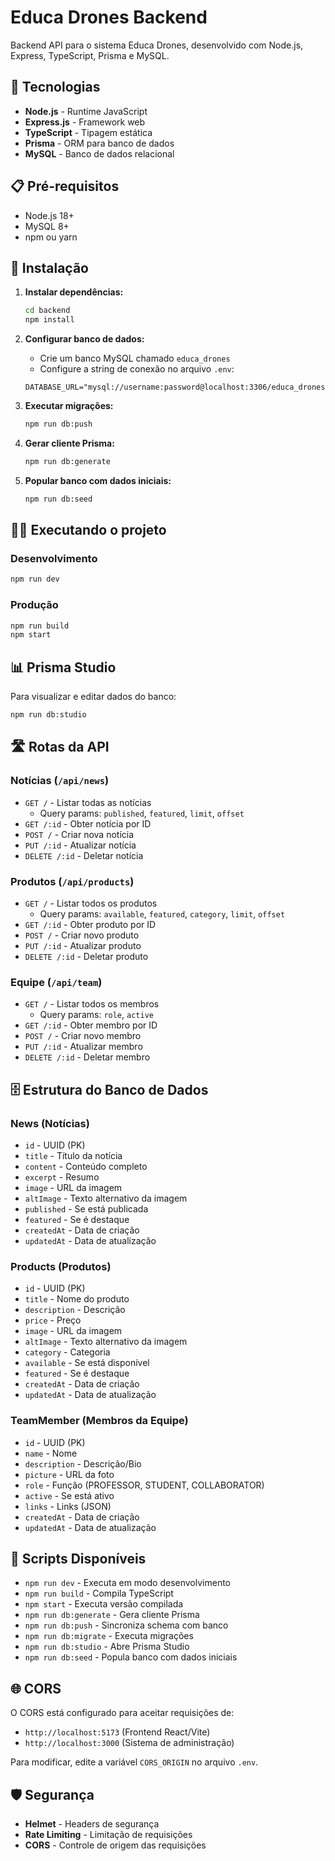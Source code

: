 # Educa Drones Backend

Backend API para o sistema Educa Drones, desenvolvido com Node.js, Express, TypeScript, Prisma e MySQL.

## 🚀 Tecnologias

- **Node.js** - Runtime JavaScript
- **Express.js** - Framework web
- **TypeScript** - Tipagem estática
- **Prisma** - ORM para banco de dados
- **MySQL** - Banco de dados relacional

## 📋 Pré-requisitos

- Node.js 18+
- MySQL 8+
- npm ou yarn

## 🔧 Instalação

1. **Instalar dependências:**
   ```bash
   cd backend
   npm install
   ```

2. **Configurar banco de dados:**
   - Crie um banco MySQL chamado `educa_drones`
   - Configure a string de conexão no arquivo `.env`:
   ```env
   DATABASE_URL="mysql://username:password@localhost:3306/educa_drones"
   ```

3. **Executar migrações:**
   ```bash
   npm run db:push
   ```

4. **Gerar cliente Prisma:**
   ```bash
   npm run db:generate
   ```

5. **Popular banco com dados iniciais:**
   ```bash
   npm run db:seed
   ```

## 🏃‍♂️ Executando o projeto

### Desenvolvimento
```bash
npm run dev
```

### Produção
```bash
npm run build
npm start
```

## 📊 Prisma Studio
Para visualizar e editar dados do banco:
```bash
npm run db:studio
```

## 🛣️ Rotas da API

### Notícias (`/api/news`)
- `GET /` - Listar todas as notícias
  - Query params: `published`, `featured`, `limit`, `offset`
- `GET /:id` - Obter notícia por ID
- `POST /` - Criar nova notícia
- `PUT /:id` - Atualizar notícia
- `DELETE /:id` - Deletar notícia

### Produtos (`/api/products`)
- `GET /` - Listar todos os produtos
  - Query params: `available`, `featured`, `category`, `limit`, `offset`
- `GET /:id` - Obter produto por ID
- `POST /` - Criar novo produto
- `PUT /:id` - Atualizar produto
- `DELETE /:id` - Deletar produto

### Equipe (`/api/team`)
- `GET /` - Listar todos os membros
  - Query params: `role`, `active`
- `GET /:id` - Obter membro por ID
- `POST /` - Criar novo membro
- `PUT /:id` - Atualizar membro
- `DELETE /:id` - Deletar membro

## 🗄️ Estrutura do Banco de Dados

### News (Notícias)
- `id` - UUID (PK)
- `title` - Título da notícia
- `content` - Conteúdo completo
- `excerpt` - Resumo
- `image` - URL da imagem
- `altImage` - Texto alternativo da imagem
- `published` - Se está publicada
- `featured` - Se é destaque
- `createdAt` - Data de criação
- `updatedAt` - Data de atualização

### Products (Produtos)
- `id` - UUID (PK)
- `title` - Nome do produto
- `description` - Descrição
- `price` - Preço
- `image` - URL da imagem
- `altImage` - Texto alternativo da imagem
- `category` - Categoria
- `available` - Se está disponível
- `featured` - Se é destaque
- `createdAt` - Data de criação
- `updatedAt` - Data de atualização

### TeamMember (Membros da Equipe)
- `id` - UUID (PK)
- `name` - Nome
- `description` - Descrição/Bio
- `picture` - URL da foto
- `role` - Função (PROFESSOR, STUDENT, COLLABORATOR)
- `active` - Se está ativo
- `links` - Links (JSON)
- `createdAt` - Data de criação
- `updatedAt` - Data de atualização

## 🔧 Scripts Disponíveis

- `npm run dev` - Executa em modo desenvolvimento
- `npm run build` - Compila TypeScript
- `npm start` - Executa versão compilada
- `npm run db:generate` - Gera cliente Prisma
- `npm run db:push` - Sincroniza schema com banco
- `npm run db:migrate` - Executa migrações
- `npm run db:studio` - Abre Prisma Studio
- `npm run db:seed` - Popula banco com dados iniciais

## 🌐 CORS

O CORS está configurado para aceitar requisições de:
- `http://localhost:5173` (Frontend React/Vite)
- `http://localhost:3000` (Sistema de administração)

Para modificar, edite a variável `CORS_ORIGIN` no arquivo `.env`.

## 🛡️ Segurança

- **Helmet** - Headers de segurança
- **Rate Limiting** - Limitação de requisições
- **CORS** - Controle de origem das requisições

